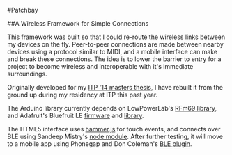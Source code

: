 #Patchbay

##A Wireless Framework for Simple Connections

This framework was built so that I could re-route the wireless links between my devices on the fly. Peer-to-peer connections are made between nearby devices using a protocol similar to MIDI, and a mobile interface can make and break these connections. The idea is to lower the barrier to entry for a project to become wireless and interoperable with it's immediate surroundings.

Originally developed for my [ITP '14 masters thesis](https://github.com/andysigler/patchbay-thesis-2014), I have rebuilt it from the ground up during my residency at ITP this past year.

The Arduino library currently depends on LowPowerLab's [RFm69 library](https://github.com/lowpowerlab/rfm69), and Adafruit's Bluefruit LE [firmware](https://github.com/adafruit/Adafruit_BluefruitLE_Firmware) and [library](https://github.com/adafruit/Adafruit_BluefruitLE_nRF51).

The HTML5 interface uses [hammer.js](http://hammerjs.github.io/) for touch events, and connects over BLE using Sandeep Mistry's [node module](https://github.com/sandeepmistry/noble). After further testing, it will move to a mobile app using Phonegap and Don Coleman's [BLE plugin](https://github.com/don/cordova-plugin-ble-central).
